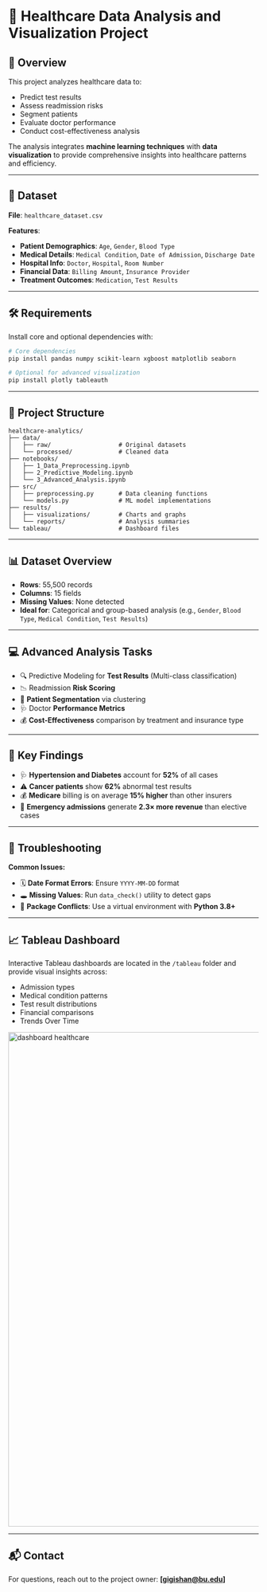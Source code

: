 # 🏥 Healthcare Data Analysis and Visualization Project

## 📌 Overview
This project analyzes healthcare data to:
- Predict test results
- Assess readmission risks
- Segment patients
- Evaluate doctor performance
- Conduct cost-effectiveness analysis

The analysis integrates **machine learning techniques** with **data visualization** to provide comprehensive insights into healthcare patterns and efficiency.

---

## 📂 Dataset

**File**: `healthcare_dataset.csv`

**Features**:
- **Patient Demographics**: `Age`, `Gender`, `Blood Type`
- **Medical Details**: `Medical Condition`, `Date of Admission`, `Discharge Date`
- **Hospital Info**: `Doctor`, `Hospital`, `Room Number`
- **Financial Data**: `Billing Amount`, `Insurance Provider`
- **Treatment Outcomes**: `Medication`, `Test Results`

---

## 🛠 Requirements

Install core and optional dependencies with:

```bash
# Core dependencies
pip install pandas numpy scikit-learn xgboost matplotlib seaborn

# Optional for advanced visualization
pip install plotly tableauth
```

---

## 📁 Project Structure

```
healthcare-analytics/
├── data/
│   ├── raw/                   # Original datasets
│   └── processed/             # Cleaned data
├── notebooks/
│   ├── 1_Data_Preprocessing.ipynb
│   ├── 2_Predictive_Modeling.ipynb
│   └── 3_Advanced_Analysis.ipynb
├── src/
│   ├── preprocessing.py       # Data cleaning functions
│   └── models.py              # ML model implementations
├── results/
│   ├── visualizations/        # Charts and graphs
│   └── reports/               # Analysis summaries
└── tableau/                   # Dashboard files
```

---

## 📊 Dataset Overview

- **Rows**: 55,500 records  
- **Columns**: 15 fields  
- **Missing Values**: None detected  
- **Ideal for**: Categorical and group-based analysis (e.g., `Gender`, `Blood Type`, `Medical Condition`, `Test Results`)

---

## 💻 Advanced Analysis Tasks

- 🔍 Predictive Modeling for **Test Results** (Multi-class classification)
- 📉 Readmission **Risk Scoring**
- 👥 **Patient Segmentation** via clustering
- 🩺 Doctor **Performance Metrics**
- 💰 **Cost-Effectiveness** comparison by treatment and insurance type

---

## 🔑 Key Findings

- 🩺 **Hypertension and Diabetes** account for **52%** of all cases  
- ⚠️ **Cancer patients** show **62%** abnormal test results  
- 💰 **Medicare** billing is on average **15% higher** than other insurers  
- 🏥 **Emergency admissions** generate **2.3× more revenue** than elective cases  

---

## 🧰 Troubleshooting

**Common Issues:**
- 🗓 **Date Format Errors**: Ensure `YYYY-MM-DD` format  
- 🕳 **Missing Values**: Run `data_check()` utility to detect gaps  
- 🐍 **Package Conflicts**: Use a virtual environment with **Python 3.8+**

---

## 📈 Tableau Dashboard

Interactive Tableau dashboards are located in the `/tableau` folder and provide visual insights across:
- Admission types
- Medical condition patterns
- Test result distributions
- Financial comparisons
- Trends Over Time


<img width="993" alt="dashboard healthcare" src="https://github.com/user-attachments/assets/0db4311d-f8e2-48da-a272-8b6cd7eae597" />

---

## 📬 Contact

For questions, reach out to the project owner: **[gigishan@bu.edu]**
